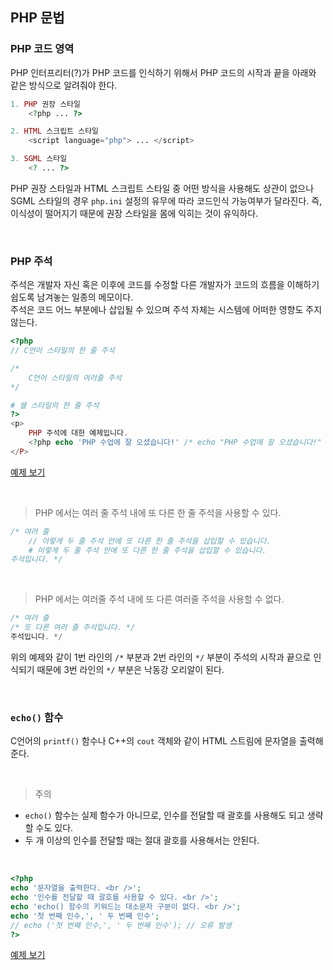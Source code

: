 ## PHP 문법

### PHP 코드 영역

PHP 인터프리터(?)가 PHP 코드를 인식하기 위해서 PHP 코드의 시작과 끝을 아래와 같은 방식으로 알려줘야 한다.

```php
1. PHP 권장 스타일
    <?php ... ?>

2. HTML 스크립트 스타일
    <script language="php"> ... </script>

3. SGML 스타일
    <? ... ?>
```

PHP 권장 스타일과 HTML 스크립트 스타일 중 어떤 방식을 사용해도 상관이 없으나 SGML 스타일의 경우 `php.ini` 설정의 유무에 따라 코드인식 가능여부가 달라진다. 즉, 이식성이 떨어지기 때문에 권장 스타일을 몸에 익히는 것이 유익하다.

<br />

### PHP 주석

주석은 개발자 자신 혹은 이후에 코드를 수정할 다른 개발자가 코드의 흐름을 이해하기 쉽도록 남겨놓는 일종의 메모이다.  
주석은 코드 어느 부분에나 삽입될 수 있으며 주석 자체는 시스템에 어떠한 영향도 주지 않는다.

```php
<?php
// C언어 스타일의 한 줄 주석

/*
    C언어 스타일의 여러줄 주석
*/

# 쉘 스타일의 한 줄 주석
?>
<p> 
    PHP 주석에 대한 예제입니다.
    <?php echo 'PHP 수업에 잘 오셨습니다!' /* echo "PHP 수업에 잘 오셨습니다!" */; ?>
</P>
```

[예제 보기](http://php.flyingcat.pe.kr/tcpschool/start/comment.php)

<br />

> PHP 에서는 여러 줄 주석 내에 또 다른 한 줄 주석을 사용할 수 있다.

```php
/* 여러 줄
    // 이렇게 두 줄 주석 안에 또 다른 한 줄 주석을 삽입할 수 있습니다.
    # 이렇게 두 줄 주석 안에 또 다른 한 줄 주석을 삽입할 수 있습니다.
주석입니다. */
```

<br />

> PHP 에서는 여러줄 주석 내에 또 다른 여러줄 주석을 사용할 수 없다.

```php
/* 여러 줄
/* 또 다른 여러 줄 주석입니다. */
주석입니다. */
```

위의 예제와 같이 1번 라인의 `/*` 부분과 2번 라인의 `*/` 부분이 주석의 시작과 끝으로 인식되기 때문에 3번 라인의 `*/` 부분은 낙동강 오리알이 된다.

<br />

### `echo()` 함수

C언어의 `printf()` 함수나 C++의 `cout` 객체와 같이 HTML 스트림에 문자열을 출력해 준다.

<br />

> 주의

-   `echo()` 함수는 실제 함수가 아니므로, 인수를 전달할 때 괄호를 사용해도 되고 생략할 수도 있다.
-   두 개 이상의 인수를 전달할 때는 절대 괄호를 사용해서는 안된다.

<br />

```php
<?php
echo '문자열을 출력한다. <br />';
echo '인수를 전달할 때 괄호를 사용할 수 있다. <br />';
echo 'echo() 함수의 키워드는 대소문자 구분이 없다. <br />';
echo '첫 번째 인수,', ' 두 번째 인수';
// echo ('첫 번째 인수,', ' 두 번째 인수'); // 오류 발생
?>
```

[예제 보기](http://php.flyingcat.pe.kr/tcpschool/start/echo.php)
